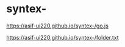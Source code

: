 # syntex-
https://asif-ui220.github.io/syntex-/go.js

https://asif-ui220.github.io/syntex-/folder.txt
